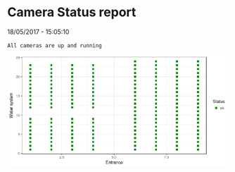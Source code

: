 Camera Status report
================
18/05/2017 - 15:05:10

    All cameras are up and running

![](camreport_files/figure-markdown_github/unnamed-chunk-2-1.png)
